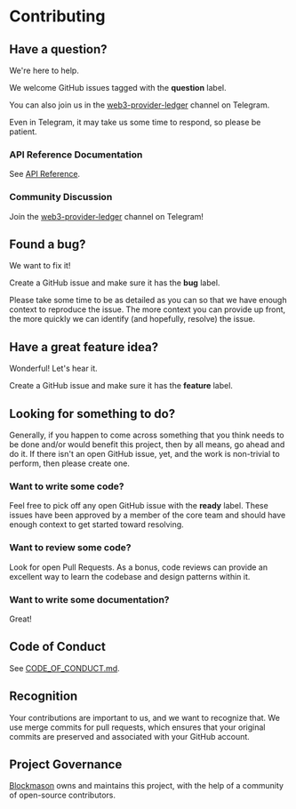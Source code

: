 # Contributing

## Have a question?

We're here to help.

We welcome GitHub issues tagged with the **question** label.

You can also join us in the [web3-provider-ledger][3] channel on Telegram.

Even in Telegram, it may take us some time to respond, so please be patient.

### API Reference Documentation

See [API Reference][1].

### Community Discussion

Join the [web3-provider-ledger][3] channel on Telegram!

## Found a bug?

We want to fix it!

Create a GitHub issue and make sure it has the **bug** label.

Please take some time to be as detailed as you can so that we have enough context
to reproduce the issue. The more context you can provide up front, the more quickly
we can identify (and hopefully, resolve) the issue.

## Have a great feature idea?

Wonderful! Let's hear it.

Create a GitHub issue and make sure it has the **feature** label.

## Looking for something to do?

Generally, if you happen to come across something that you think
needs to be done and/or would benefit this project, then by all
means, go ahead and do it. If there isn't an open GitHub issue,
yet, and the work is non-trivial to perform, then please create
one.

### Want to write some code?

Feel free to pick off any open GitHub issue with the **ready** label.
These issues have been approved by a member of the core team and should
have enough context to get started toward resolving.

### Want to review some code?

Look for open Pull Requests. As a bonus, code reviews can provide an
excellent way to learn the codebase and design patterns within it.

### Want to write some documentation?

Great!

## Code of Conduct

See [CODE_OF_CONDUCT.md][2].

## Recognition

Your contributions are important to us, and we want to recognize that.
We use merge commits for pull requests, which ensures that your original
commits are preserved and associated with your GitHub account.

## Project Governance

[Blockmason][4] owns and maintains this project, with the help of a
community of open-source contributors.

[1]: https://16-115747070-gh.circle-artifacts.com/0/home/project/project/docs/web3-provider-ledger/1.1.0/index.html
[2]: https://github.com/blockmason/web3-provider-ledger/blob/master/CODE_OF_CONDUCT.md
[3]: https://t.me/web3_provider_ledger
[4]: https://blockmason.io/
